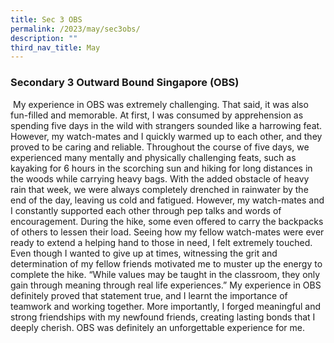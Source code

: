 ```yaml
---
title: Sec 3 OBS
permalink: /2023/may/sec3obs/
description: ""
third_nav_title: May
---
```

### Secondary 3 Outward Bound Singapore (OBS) ###

 My experience in OBS was extremely challenging. That said, it was also fun-filled and memorable. At first, I was consumed by apprehension as spending five days in the wild with strangers sounded like a harrowing feat. However, my watch-mates and I quickly warmed up to each other, and they proved to be caring and reliable. Throughout the course of five days, we experienced many mentally and physically challenging feats, such as kayaking for 6 hours in the scorching sun and hiking for long distances in the woods while carrying heavy bags. With the added obstacle of heavy rain that week, we were always completely drenched in rainwater by the end of the day, leaving us cold and fatigued. However, my watch-mates and I constantly supported each other through pep talks and words of encouragement. During the hike, some even offered to carry the backpacks of others to lessen their load. Seeing how my fellow watch-mates were ever ready to extend a helping hand to those in need, I felt extremely touched. Even though I wanted to give up at times, witnessing the grit and determination of my fellow friends motivated me to muster up the energy to complete the hike. “While values may be taught in the classroom, they only gain through meaning through real life experiences.” My experience in OBS definitely proved that statement true, and I learnt the importance of teamwork and working together. More importantly, I forged meaningful and strong friendships with my newfound friends, creating lasting bonds that I deeply cherish. OBS was definitely an unforgettable experience for me.